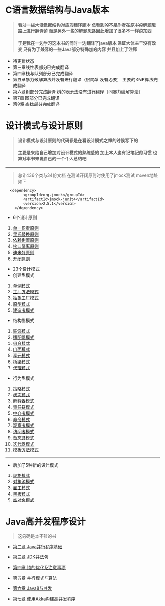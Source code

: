 
# C语言数据结构与Java版本
> #### 看过一些大话数据结构对应的翻译版本 但看到的不是作者在原书的解题思路上进行翻译的 而是另外一些的解题思路因此增加了很多不一样的东西
>#### 于是我在一边学习这本书的同时一边翻译了java版本   保证大体主干没有改变  只有为了兼容的一些Java部分特殊加的内容 并且加上了注释 

- 待更新状态
- 第三章线性表部分已完成翻译 
- 第四章栈与队列部分已完成翻译
- 第五章暴力破解算法并没有进行翻译（很简单 没有必要）   主要的KMP算法完成翻译
- 第六章树部分完成翻译 树的表示法没有进行翻译（同暴力破解算法）
- 第7章 图部分已完成翻译 
- 第8章 查找部分完成翻译  
 

# 设计模式与设计原则
> #### 设计模式与设计原则的代码都是在看设计模式之禅的时候写下的 
> #### 主要是来给自己增加对设计模式的熟练感的 加上本人也有记笔记的习惯 也算对本书来说自己的一个个人总结吧 
> 

----------

>  总计436个类与34份文档 在测试开闭原则时使用了jmock测试
>  maven地址如下

	  <dependency>
            <groupId>org.jmock</groupId>
            <artifactId>jmock-junit4</artifactId>
            <version>2.5.1</version>
        </dependency>

- 6个设计原则 
 1. [单一职责原则][1]
 2. [里氏替换原则][2]
 3. [依赖倒置原则][3]
 4. [接口隔离原则][4]
 5. [迪米特原则][5]
 6. [开闭原则][6]
 
- 23个设计模式
 - 创建型模式 
 1. [单例模式][7]
 2. [工厂方法模式][8]
 3. [抽象工厂模式][9]
 4. [原型模式][10]
 5. [建造者模式][11]
 - 结构型模式
 1. [装饰模式][23]
 2. [适配器模式][24]
 3. [组合模式][25]
 4. [门面模式][26]
 5. [享元模式][27]
 6. [桥梁模式][28]
 7. [代理模式][29]
 - 行为型模式
 1.  [策略模式][12]
 2. [状态模式][13]
 3. [解释器模式][14]
 4. [责任链模式][15]
 5. [中介者模式][16]
 6. [命令模式][17]
 7. [观察者模式][18]
 8. [访问者模式][19]
 9. [备忘录模式][20]
 10. [迭代器模式][21]
 11. [模板方法模式][22]


----------


- 后加了5种新的设计模式
 1. [规格模式][30]
 2. [对象池模式][31]
 3. [雇工模式][32]
 4. [黑板模式][33]
 5. [空对象模式][34]
 
 
# Java高并发程序设计
 
>这的确是本不错的书  

- [第二章 Java并行程序基础][35]
- [第三章 JDK并法包][36]
- [第四章 锁的优化及注意事项][37]
- [第五章 并行模式与算法][38]
- [第六章 Java8与并发][39]
- [第七章 使用Akka构建高并发程序][40]


  [1]: https://github.com/SanShanYouJiu/CodeCollection/tree/master/%E8%AE%BE%E8%AE%A1%E6%A8%A1%E5%BC%8F%E4%B8%8E%E8%AE%BE%E8%AE%A1%E5%8E%9F%E5%88%99/PrincipleDesign/SRP
  [2]: https://github.com/SanShanYouJiu/CodeCollection/tree/master/%E8%AE%BE%E8%AE%A1%E6%A8%A1%E5%BC%8F%E4%B8%8E%E8%AE%BE%E8%AE%A1%E5%8E%9F%E5%88%99/PrincipleDesign/LSP
  [3]: https://github.com/SanShanYouJiu/CodeCollection/tree/master/%E8%AE%BE%E8%AE%A1%E6%A8%A1%E5%BC%8F%E4%B8%8E%E8%AE%BE%E8%AE%A1%E5%8E%9F%E5%88%99/PrincipleDesign/DIP
  [4]: https://github.com/SanShanYouJiu/CodeCollection/tree/master/%E8%AE%BE%E8%AE%A1%E6%A8%A1%E5%BC%8F%E4%B8%8E%E8%AE%BE%E8%AE%A1%E5%8E%9F%E5%88%99/PrincipleDesign/ISP
  [5]: https://github.com/SanShanYouJiu/CodeCollection/tree/master/%E8%AE%BE%E8%AE%A1%E6%A8%A1%E5%BC%8F%E4%B8%8E%E8%AE%BE%E8%AE%A1%E5%8E%9F%E5%88%99/PrincipleDesign/LoD
  [6]: https://github.com/SanShanYouJiu/CodeCollection/tree/master/%E8%AE%BE%E8%AE%A1%E6%A8%A1%E5%BC%8F%E4%B8%8E%E8%AE%BE%E8%AE%A1%E5%8E%9F%E5%88%99/PrincipleDesign/OCP
  [7]: https://github.com/SanShanYouJiu/CodeCollection/tree/master/%E8%AE%BE%E8%AE%A1%E6%A8%A1%E5%BC%8F%E4%B8%8E%E8%AE%BE%E8%AE%A1%E5%8E%9F%E5%88%99/DesignModel/SingletonPattern
  [8]: https://github.com/SanShanYouJiu/CodeCollection/tree/master/%E8%AE%BE%E8%AE%A1%E6%A8%A1%E5%BC%8F%E4%B8%8E%E8%AE%BE%E8%AE%A1%E5%8E%9F%E5%88%99/DesignModel/Factory
  [9]: https://github.com/SanShanYouJiu/CodeCollection/tree/master/%E8%AE%BE%E8%AE%A1%E6%A8%A1%E5%BC%8F%E4%B8%8E%E8%AE%BE%E8%AE%A1%E5%8E%9F%E5%88%99/DesignModel/AbstractFactory
  [10]: https://github.com/SanShanYouJiu/CodeCollection/tree/master/%E8%AE%BE%E8%AE%A1%E6%A8%A1%E5%BC%8F%E4%B8%8E%E8%AE%BE%E8%AE%A1%E5%8E%9F%E5%88%99/DesignModel/Prototype
  [11]: https://github.com/SanShanYouJiu/CodeCollection/tree/master/%E8%AE%BE%E8%AE%A1%E6%A8%A1%E5%BC%8F%E4%B8%8E%E8%AE%BE%E8%AE%A1%E5%8E%9F%E5%88%99/DesignModel/builder
  [12]: https://github.com/SanShanYouJiu/CodeCollection/tree/master/%E8%AE%BE%E8%AE%A1%E6%A8%A1%E5%BC%8F%E4%B8%8E%E8%AE%BE%E8%AE%A1%E5%8E%9F%E5%88%99/DesignModel/Strategy
  [13]: https://github.com/SanShanYouJiu/CodeCollection/tree/master/%E8%AE%BE%E8%AE%A1%E6%A8%A1%E5%BC%8F%E4%B8%8E%E8%AE%BE%E8%AE%A1%E5%8E%9F%E5%88%99/DesignModel/State
  [14]: https://github.com/SanShanYouJiu/CodeCollection/tree/master/%E8%AE%BE%E8%AE%A1%E6%A8%A1%E5%BC%8F%E4%B8%8E%E8%AE%BE%E8%AE%A1%E5%8E%9F%E5%88%99/DesignModel/Interpreter
  [15]: https://github.com/SanShanYouJiu/CodeCollection/tree/master/%E8%AE%BE%E8%AE%A1%E6%A8%A1%E5%BC%8F%E4%B8%8E%E8%AE%BE%E8%AE%A1%E5%8E%9F%E5%88%99/DesignModel/ResponsibilityChain
  [16]: https://github.com/SanShanYouJiu/CodeCollection/tree/master/%E8%AE%BE%E8%AE%A1%E6%A8%A1%E5%BC%8F%E4%B8%8E%E8%AE%BE%E8%AE%A1%E5%8E%9F%E5%88%99/DesignModel/Mediator
  [17]: https://github.com/SanShanYouJiu/CodeCollection/tree/master/%E8%AE%BE%E8%AE%A1%E6%A8%A1%E5%BC%8F%E4%B8%8E%E8%AE%BE%E8%AE%A1%E5%8E%9F%E5%88%99/DesignModel/Command
  [18]: https://github.com/SanShanYouJiu/CodeCollection/tree/master/%E8%AE%BE%E8%AE%A1%E6%A8%A1%E5%BC%8F%E4%B8%8E%E8%AE%BE%E8%AE%A1%E5%8E%9F%E5%88%99/DesignModel/Observer
  [19]: https://github.com/SanShanYouJiu/CodeCollection/tree/master/%E8%AE%BE%E8%AE%A1%E6%A8%A1%E5%BC%8F%E4%B8%8E%E8%AE%BE%E8%AE%A1%E5%8E%9F%E5%88%99/DesignModel/Visitor
  [20]: https://github.com/SanShanYouJiu/CodeCollection/tree/master/%E8%AE%BE%E8%AE%A1%E6%A8%A1%E5%BC%8F%E4%B8%8E%E8%AE%BE%E8%AE%A1%E5%8E%9F%E5%88%99/DesignModel/Memo
  [21]: https://github.com/SanShanYouJiu/CodeCollection/tree/master/%E8%AE%BE%E8%AE%A1%E6%A8%A1%E5%BC%8F%E4%B8%8E%E8%AE%BE%E8%AE%A1%E5%8E%9F%E5%88%99/DesignModel/Iterator
  [22]: https://github.com/SanShanYouJiu/CodeCollection/tree/master/%E8%AE%BE%E8%AE%A1%E6%A8%A1%E5%BC%8F%E4%B8%8E%E8%AE%BE%E8%AE%A1%E5%8E%9F%E5%88%99/DesignModel/TemplateModel
  [23]: https://github.com/SanShanYouJiu/CodeCollection/tree/master/%E8%AE%BE%E8%AE%A1%E6%A8%A1%E5%BC%8F%E4%B8%8E%E8%AE%BE%E8%AE%A1%E5%8E%9F%E5%88%99/DesignModel/Decorate
  [24]: https://github.com/SanShanYouJiu/CodeCollection/tree/master/%E8%AE%BE%E8%AE%A1%E6%A8%A1%E5%BC%8F%E4%B8%8E%E8%AE%BE%E8%AE%A1%E5%8E%9F%E5%88%99/DesignModel/Adapter
  [25]: https://github.com/SanShanYouJiu/CodeCollection/tree/master/%E8%AE%BE%E8%AE%A1%E6%A8%A1%E5%BC%8F%E4%B8%8E%E8%AE%BE%E8%AE%A1%E5%8E%9F%E5%88%99/DesignModel/Composite
  [26]: https://github.com/SanShanYouJiu/CodeCollection/tree/master/%E8%AE%BE%E8%AE%A1%E6%A8%A1%E5%BC%8F%E4%B8%8E%E8%AE%BE%E8%AE%A1%E5%8E%9F%E5%88%99/DesignModel/Facade
  [27]: https://github.com/SanShanYouJiu/CodeCollection/tree/master/%E8%AE%BE%E8%AE%A1%E6%A8%A1%E5%BC%8F%E4%B8%8E%E8%AE%BE%E8%AE%A1%E5%8E%9F%E5%88%99/DesignModel/Flyweight
  [28]: https://github.com/SanShanYouJiu/CodeCollection/tree/master/%E8%AE%BE%E8%AE%A1%E6%A8%A1%E5%BC%8F%E4%B8%8E%E8%AE%BE%E8%AE%A1%E5%8E%9F%E5%88%99/DesignModel/Bridge
  [29]: https://github.com/SanShanYouJiu/CodeCollection/tree/master/%E8%AE%BE%E8%AE%A1%E6%A8%A1%E5%BC%8F%E4%B8%8E%E8%AE%BE%E8%AE%A1%E5%8E%9F%E5%88%99/DesignModel/Proxy
  [30]: https://github.com/SanShanYouJiu/CodeCollection/tree/master/%E8%AE%BE%E8%AE%A1%E6%A8%A1%E5%BC%8F%E4%B8%8E%E8%AE%BE%E8%AE%A1%E5%8E%9F%E5%88%99/NewDesign/Specification
  [31]: https://github.com/SanShanYouJiu/CodeCollection/tree/master/%E8%AE%BE%E8%AE%A1%E6%A8%A1%E5%BC%8F%E4%B8%8E%E8%AE%BE%E8%AE%A1%E5%8E%9F%E5%88%99/NewDesign/ObjectPool
  [32]: https://github.com/SanShanYouJiu/CodeCollection/tree/master/%E8%AE%BE%E8%AE%A1%E6%A8%A1%E5%BC%8F%E4%B8%8E%E8%AE%BE%E8%AE%A1%E5%8E%9F%E5%88%99/NewDesign/Employees
  [33]: https://github.com/SanShanYouJiu/CodeCollection/tree/master/%E8%AE%BE%E8%AE%A1%E6%A8%A1%E5%BC%8F%E4%B8%8E%E8%AE%BE%E8%AE%A1%E5%8E%9F%E5%88%99/NewDesign/BlackBoard
  [34]: https://github.com/SanShanYouJiu/CodeCollection/tree/master/%E8%AE%BE%E8%AE%A1%E6%A8%A1%E5%BC%8F%E4%B8%8E%E8%AE%BE%E8%AE%A1%E5%8E%9F%E5%88%99/NewDesign/NullObject
  [35]: https://github.com/SanShanYouJiu/CodeCollection/tree/master/Java%E9%AB%98%E5%B9%B6%E5%8F%91%E7%A8%8B%E5%BA%8F%E8%AE%BE%E8%AE%A1/javaHighConcurrentDesign/chapter2
  [36]: https://github.com/SanShanYouJiu/CodeCollection/tree/master/Java%E9%AB%98%E5%B9%B6%E5%8F%91%E7%A8%8B%E5%BA%8F%E8%AE%BE%E8%AE%A1/javaHighConcurrentDesign/chapter3
  [37]: https://github.com/SanShanYouJiu/CodeCollection/tree/master/Java%E9%AB%98%E5%B9%B6%E5%8F%91%E7%A8%8B%E5%BA%8F%E8%AE%BE%E8%AE%A1/javaHighConcurrentDesign/chapter4
  [38]: https://github.com/SanShanYouJiu/CodeCollection/tree/master/Java%E9%AB%98%E5%B9%B6%E5%8F%91%E7%A8%8B%E5%BA%8F%E8%AE%BE%E8%AE%A1/javaHighConcurrentDesign/chapter5
  [39]: https://github.com/SanShanYouJiu/CodeCollection/tree/master/Java%E9%AB%98%E5%B9%B6%E5%8F%91%E7%A8%8B%E5%BA%8F%E8%AE%BE%E8%AE%A1/javaHighConcurrentDesign/chapter6
  [40]: https://github.com/SanShanYouJiu/CodeCollection/tree/master/Java%E9%AB%98%E5%B9%B6%E5%8F%91%E7%A8%8B%E5%BA%8F%E8%AE%BE%E8%AE%A1/javaHighConcurrentDesign/chapter7